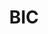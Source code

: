 ---
description: "Unleashed creativity for and with BIC Highlighters! The project features innovative Ambient, Guerrilla, and Sabotage ads that make ideas shine!"
layout: "bic"
resources:
  - src: "assets/ambient-1.jpg"
    title: "Ambient ad 1 for BIC Highlighters"
  - src: "assets/ambient-2.jpg"
    title: "Ambient ad 2 for BIC Highlighters"
  - src: "assets/cover.jpg"
    title: "Cover for BIC"
  - src: "assets/guerrilla-1.jpg"
    title: "Guerrilla ad 1 for BIC Highlighters"
  - src: "assets/guerrilla-2.jpg"
    title: "Guerrilla ad 2 for BIC Highlighters"
  - src: "assets/sabotage-1.jpg"
    title: "Sabotage ad 2 for BIC Highlighters"
  - src: "assets/sabotage-2.jpg"
    title: "Sabotage ad 2 for BIC Highlighters"
title: "BIC"
weight: 8
---